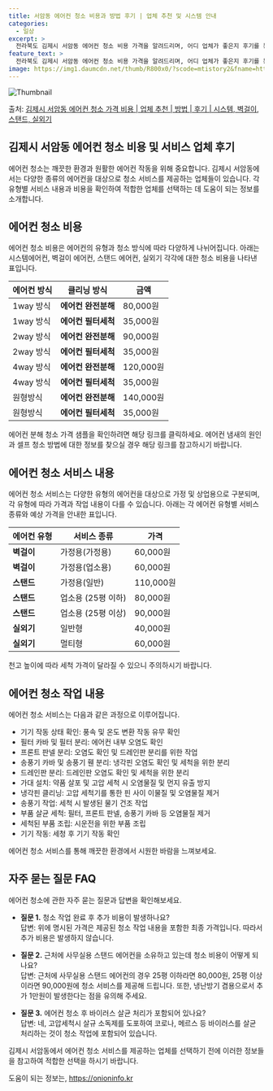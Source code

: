 ```yaml
---
title: 서암동 에어컨 청소 비용과 방법 후기 | 업체 추천 및 시스템 안내
categories:
  - 일상
excerpt: >
  전라북도 김제시 서암동 에어컨 청소 비용 가격을 알려드리며, 어디 업체가 좋은지 후기를 통해 알아보겠습니다. 현재 글에서는 시스템, 벽걸이, 스탠드, 실외기 각각에 대해 청소 비용이 나와 있으니 참고하시면 되겠습니다. 에어컨 분해 청소 방법 보기 👈 클릭셀프 에어컨 청소 방법 보기👈 클릭김제시 서암동 에어컨 청소 비용시스템에어컨 방식클리닝방식금액1way 방식에어컨 완전분해80,000원1way 방식에어컨 필터세척35,000원2way 방식에어컨 완전분해90,000원2way 방식에어컨 필터세척35,000원4way 방식에어컨 완전분해120,000원4way 방식에어컨 필터세척35,000원원형방식에어컨 완전분해140,000원원형방식에어컨 필터세척35,000원에어컨 청소 견적 샘플 보기 👈 클릭에어컨 냄새의 원인에어..
feature_text: >
  전라북도 김제시 서암동 에어컨 청소 비용 가격을 알려드리며, 어디 업체가 좋은지 후기를 통해 알아보겠습니다. 현재 글에서는 시스템, 벽걸이, 스탠드, 실외기 각각에 대해 청소 비용이 나와 있으니 참고하시면 되겠습니다. 에어컨 분해 청소 방법 보기 👈 클릭셀프 에어컨 청소 방법 보기👈 클릭김제시 서암동 에어컨 청소 비용시스템에어컨 방식클리닝방식금액1way 방식에어컨 완전분해80,000원1way 방식에어컨 필터세척35,000원2way 방식에어컨 완전분해90,000원2way 방식에어컨 필터세척35,000원4way 방식에어컨 완전분해120,000원4way 방식에어컨 필터세척35,000원원형방식에어컨 완전분해140,000원원형방식에어컨 필터세척35,000원에어컨 청소 견적 샘플 보기 👈 클릭에어컨 냄새의 원인에어..
image: https://img1.daumcdn.net/thumb/R800x0/?scode=mtistory2&fname=https%3A%2F%2Fblog.kakaocdn.net%2Fdn%2FXCQXo%2FbtsHxF0BTMG%2FwxiTamBuhiEikC885whnWK%2Fimg.webp
---
```


![Thumbnail](https://img1.daumcdn.net/thumb/R800x0/?scode=mtistory2&fname=https%3A%2F%2Fblog.kakaocdn.net%2Fdn%2FXCQXo%2FbtsHxF0BTMG%2FwxiTamBuhiEikC885whnWK%2Fimg.webp)

<p>출처: <a href="https://onioninfo.kr/entry/%EA%B9%80%EC%A0%9C%EC%8B%9C-%EC%84%9C%EC%95%94%EB%8F%99-%EC%97%90%EC%96%B4%EC%BB%A8-%EC%B2%AD%EC%86%8C-%EA%B0%80%EA%B2%A9-%EB%B9%84%EC%9A%A9-%EC%97%85%EC%B2%B4-%EC%B6%94%EC%B2%9C-%EB%B0%A9%EB%B2%95-%ED%9B%84%EA%B8%B0-%EC%8B%9C%EC%8A%A4%ED%85%9C-%EB%B2%BD%EA%B1%B8%EC%9D%B4-%EC%8A%A4%ED%83%A0%EB%93%9C-%EC%8B%A4%EC%99%B8%EA%B8%B0" rel="dofollow">김제시 서암동 에어컨 청소 가격 비용 | 업체 추천 | 방법 | 후기 | 시스템, 벽걸이, 스탠드, 실외기</a> </p>

## 김제시 서암동 에어컨 청소 비용 및 서비스 업체 후기



에어컨 청소는 깨끗한 환경과 원활한 에어컨 작동을 위해 중요합니다. 김제시 서암동에서는 다양한 종류의 에어컨을 대상으로 청소 서비스를
제공하는 업체들이 있습니다. 각 유형별 서비스 내용과 비용을 확인하여 적합한 업체를 선택하는 데 도움이 되는 정보를 소개합니다.

## 에어컨 청소 비용

에어컨 청소 비용은 에어컨의 유형과 청소 방식에 따라 다양하게 나뉘어집니다. 아래는 시스템에어컨, 벽걸이 에어컨, 스탠드 에어컨, 실외기
각각에 대한 청소 비용을 나타낸 표입니다.

에어컨 방식 | 클리닝 방식 | 금액  
---|---|---  
1way 방식 | **에어컨 완전분해** | 80,000원  
1way 방식 | **에어컨 필터세척** | 35,000원  
2way 방식 | **에어컨 완전분해** | 90,000원  
2way 방식 | **에어컨 필터세척** | 35,000원  
4way 방식 | **에어컨 완전분해** | 120,000원  
4way 방식 | **에어컨 필터세척** | 35,000원  
원형방식 | **에어컨 완전분해** | 140,000원  
원형방식 | **에어컨 필터세척** | 35,000원  
  
에어컨 분해 청소 가격 샘플을 확인하려면 해당 링크를 클릭하세요. 에어컨 냄새의 원인과 셀프 청소 방법에 대한 정보를 찾으실 경우 해당
링크를 참고하시기 바랍니다.

## 에어컨 청소 서비스 내용

에어컨 청소 서비스는 다양한 유형의 에어컨을 대상으로 가정 및 상업용으로 구분되며, 각 유형에 따라 가격과 작업 내용이 다를 수 있습니다.
아래는 각 에어컨 유형별 서비스 종류와 예상 가격을 안내한 표입니다.

에어컨 유형 | 서비스 종류 | 가격  
---|---|---  
**벽걸이** | 가정용(가정용) | 60,000원  
**벽걸이** | 가정용(업소용) | 60,000원  
**스탠드** | 가정용(일반) | 110,000원  
**스탠드** | 업소용 (25평 이하) | 80,000원  
**스탠드** | 업소용 (25평 이상) | 90,000원  
**실외기** | 일반형 | 40,000원  
**실외기** | 멀티형 | 60,000원  
  
천고 높이에 따라 세척 가격이 달라질 수 있으니 주의하시기 바랍니다.

## 에어컨 청소 작업 내용

에어컨 청소 서비스는 다음과 같은 과정으로 이루어집니다.

  * 기기 작동 상태 확인: 풍속 및 온도 변환 작동 유무 확인
  * 필터 카바 및 필터 분리: 에어컨 내부 오염도 확인
  * 프론트 판넬 분리: 오염도 확인 및 드레인판 분리를 위한 작업
  * 송풍기 카바 및 송풍기 휀 분리: 냉각핀 오염도 확인 및 세척을 위한 분리
  * 드레인판 분리: 드레인판 오염도 확인 및 세척을 위한 분리
  * 가대 설치: 약품 살포 및 고압 세척 시 오염물질 및 먼지 유출 방지
  * 냉각핀 클리닝: 고압 세척기를 통한 핀 사이 이물질 및 오염물질 제거
  * 송풍기 작업: 세척 시 발생된 물기 건조 작업
  * 부품 살균 세척: 필터, 프론트 판넬, 송풍기 카바 등 오염물질 제거
  * 세척된 부품 조립: 시운전을 위한 부품 조립
  * 기기 작동: 세청 후 기기 작동 확인

에어컨 청소 서비스를 통해 깨끗한 환경에서 시원한 바람을 느껴보세요.

## 자주 묻는 질문 FAQ

에어컨 청소에 관한 자주 묻는 질문과 답변을 확인해보세요.

  * **질문 1.** 청소 작업 완료 후 추가 비용이 발생하나요?  
답변: 위에 명시된 가격은 제공된 청소 작업 내용을 포함한 최종 가격입니다. 따라서 추가 비용은 발생하지 않습니다.

  * **질문 2.** 근처에 사무실용 스탠드 에어컨을 소유하고 있는데 청소 비용이 어떻게 되나요?  
답변: 근처에 사무실용 스탠드 에어컨의 경우 25평 이하라면 80,000원, 25평 이상이라면 90,000원에 청소 서비스를 제공해
드립니다. 또한, 냉난방기 겸용으로서 추가 1만원이 발생한다는 점을 유의해 주세요.

  * **질문 3.** 에어컨 청소 후 바이러스 살균 처리가 포함되어 있나요?  
답변: 네, 고압세척시 살규 소독제를 도포하여 코로나, 메르스 등 바이러스를 살균 처리하는 것이 청소 작업에 포함되어 있습니다.

김제시 서암동에서 에어컨 청소 서비스를 제공하는 업체를 선택하기 전에 이러한 정보들을 참고하여 적합한 선택을 하시기 바랍니다.

 

도움이 되는 정보는, <a href="https://onioninfo.kr" rel="dofollow">https://onioninfo.kr</a>


